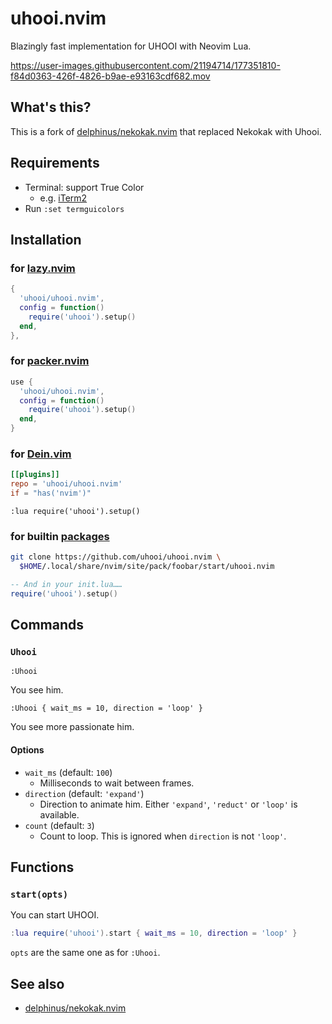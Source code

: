 # uhooi.nvim

Blazingly fast implementation for UHOOI with Neovim Lua.

https://user-images.githubusercontent.com/21194714/177351810-f84d0363-426f-4826-b9ae-e93163cdf682.mov

## What's this?

This is a fork of [delphinus/nekokak.nvim][] that replaced Nekokak with Uhooi.

[delphinus/nekokak.nvim]: https://github.com/delphinus/nekokak.nvim

## Requirements

- Terminal: support True Color
  - e.g. [iTerm2][]
- Run `:set termguicolors`

[iTerm2]: https://iterm2.com/

## Installation

### for [lazy.nvim][]

```lua
{
  'uhooi/uhooi.nvim',
  config = function()
    require('uhooi').setup()
  end,
},
```

[lazy.nvim]: https://github.com/folke/lazy.nvim

### for [packer.nvim][]

```lua
use {
  'uhooi/uhooi.nvim',
  config = function()
    require('uhooi').setup()
  end,
}
```

[packer.nvim]: https://github.com/wbthomason/packer.nvim

### for [Dein.vim][]

```toml
[[plugins]]
repo = 'uhooi/uhooi.nvim'
if = "has('nvim')"
```

```shell
:lua require('uhooi').setup()
```

[Dein.vim]: https://github.com/Shougo/dein.vim

### for builtin [packages][]

```sh
git clone https://github.com/uhooi/uhooi.nvim \
  $HOME/.local/share/nvim/site/pack/foobar/start/uhooi.nvim
```

```lua
-- And in your init.lua……
require('uhooi').setup()
```

[packages]: https://neovim.io/doc/user/repeat.html#packages

## Commands

### `Uhooi`

```vim
:Uhooi
```

You see him.

```vim
:Uhooi { wait_ms = 10, direction = 'loop' }
```

You see more passionate him.

#### Options

* `wait_ms` (default: `100`)
  - Milliseconds to wait between frames.
* `direction` (default: `'expand'`)
  - Direction to animate him. Either `'expand'`, `'reduct'` or `'loop'` is available.
* `count` (default: `3`)
  - Count to loop. This is ignored when `direction` is not `'loop'`.

## Functions

### `start(opts)`

You can start UHOOI.

```lua
:lua require('uhooi').start { wait_ms = 10, direction = 'loop' }
```

`opts` are the same one as for `:Uhooi`.

## See also

* [delphinus/nekokak.nvim][]
